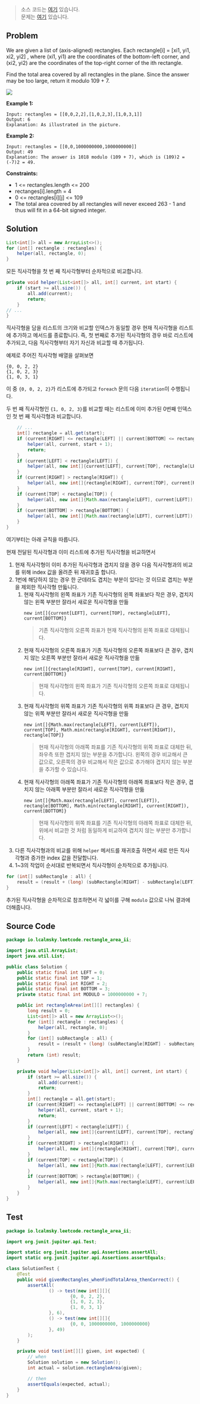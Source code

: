 > 소스 코드는 [여기](https://github.com/lcalmsky/leetcode/blob/master/src/main/java/io/lcalmsky/leetcode/rectangle_area_ii/Solution.java) 있습니다.  
> 문제는 [여기](https://leetcode.com/explore/challenge/card/august-leetcoding-challenge-2021/616/week-4-august-22nd-august-28th/3907/) 있습니다.

## Problem

We are given a list of (axis-aligned) rectangles. Each rectangle[i] = [xi1, yi1, xi2, yi2] , where (xi1, yi1) are the coordinates of the bottom-left corner, and (xi2, yi2) are the coordinates of the top-right corner of the ith rectangle.

Find the total area covered by all rectangles in the plane. Since the answer may be too large, return it modulo 109 + 7.

![](https://s3-lc-upload.s3.amazonaws.com/uploads/2018/06/06/rectangle_area_ii_pic.png)

**Example 1:**

```text
Input: rectangles = [[0,0,2,2],[1,0,2,3],[1,0,3,1]]
Output: 6
Explanation: As illustrated in the picture.
```

**Example 2:**

```text
Input: rectangles = [[0,0,1000000000,1000000000]]
Output: 49
Explanation: The answer is 1018 modulo (109 + 7), which is (109)2 = (-7)2 = 49.
```

**Constraints:**

* 1 <= rectangles.length <= 200
* rectanges[i].length = 4
* 0 <= rectangles[i][j] <= 109
* The total area covered by all rectangles will never exceed 263 - 1 and thus will fit in a 64-bit signed integer.

## Solution

```java
List<int[]> all = new ArrayList<>();
for (int[] rectangle : rectangles) {
    helper(all, rectangle, 0);
}
```

모든 직사각형을 첫 번 째 직사각형부터 순차적으로 비교합니다.

```java
private void helper(List<int[]> all, int[] current, int start) {
    if (start >= all.size()) {
        all.add(current);
        return;
    }
// ...
}
```

직사각형을 담을 리스트의 크기와 비교할 인덱스가 동일할 경우 현재 직사각형을 리스트에 추가하고 메서드를 종료합니다. 즉, 첫 번째로 추가된 직사각형의 경우 바로 리스트에 추가되고, 다음 직사각형부터 자기 자신과 비교할 때 추가됩니다.

예제로 주어진 직사각형 배열을 살펴보면

```
{0, 0, 2, 2}
{1, 0, 2, 3}
{1, 0, 3, 1}
```

이 중 `{0, 0, 2, 2}`가 리스트에 추가되고 `foreach` 문의 다음 `iteration`이 수행됩니다.

두 번 째 직사각형인 `{1, 0, 2, 3}`를 비교할 때는 리스트에 이미 추가된 0번째 인덱스인 첫 번 째 직사각형과 비교합니다.

```java    
    // ...
    int[] rectangle = all.get(start);
    if (current[RIGHT] <= rectangle[LEFT] || current[BOTTOM] <= rectangle[TOP] || current[LEFT] >= rectangle[RIGHT] || current[TOP] >= rectangle[BOTTOM]) {
        helper(all, current, start + 1);
        return;
    }
    if (current[LEFT] < rectangle[LEFT]) {
        helper(all, new int[]{current[LEFT], current[TOP], rectangle[LEFT], current[BOTTOM]}, start + 1);
    }
    if (current[RIGHT] > rectangle[RIGHT]) {
        helper(all, new int[]{rectangle[RIGHT], current[TOP], current[RIGHT], current[BOTTOM]}, start + 1);
    }
    if (current[TOP] < rectangle[TOP]) {
        helper(all, new int[]{Math.max(rectangle[LEFT], current[LEFT]), current[TOP], Math.min(rectangle[RIGHT], current[RIGHT]), rectangle[TOP]}, start + 1);
    }
    if (current[BOTTOM] > rectangle[BOTTOM]) {
        helper(all, new int[]{Math.max(rectangle[LEFT], current[LEFT]), rectangle[BOTTOM], Math.min(rectangle[RIGHT], current[RIGHT]), current[BOTTOM]}, start + 1);
    }
}
```

여기부터는 아래 규칙을 따릅니다.

현재 전달된 직사각형과 이미 리스트에 추가된 직사각형을 비교하면서

1. 현재 직사각형이 이미 추가된 직사각형과 겹치지 않을 경우 다음 직사각형과의 비교를 위해 index 값을 올려준 뒤 재귀호출 합니다.
2. 1번에 해당하지 않는 경우 한 군데라도 겹치는 부분이 있다는 것 이므로 겹치는 부분을 제외한 직사각형 만듧니다.
    1. 현재 직사각형의 왼쪽 좌표가 기존 직사각형의 왼쪽 좌표보다 작은 경우, 겹치지 않는 왼쪽 부분만 잘라서 새로운 직사각형을 만듦
       ```
       new int[]{current[LEFT], current[TOP], rectangle[LEFT], current[BOTTOM]}
       ```
       > 기존 직사각형의 오른쪽 좌표가 현재 직사각형의 왼쪽 좌표로 대체됩니다.
    2. 현재 직사각형의 오른쪽 좌표가 기존 직사각형의 오른쪽 좌표보다 큰 경우, 겹치지 않는 오른쪽 부분만 잘라서 새로운 직사각형을 만듦
       ```
       new int[]{rectangle[RIGHT], current[TOP], current[RIGHT], current[BOTTOM]}
       ```
       > 현재 직사각형의 왼쪽 좌표가 기존 직사각형의 오른쪽 좌표로 대체됩니다.
    3. 현재 직사각형의 위쪽 좌표가 기존 직사각형의 위쪽 좌표보다 큰 경우, 겹치지 않는 위쪽 부분만 잘라서 새로운 직사각형을 만듦
       ```
       new int[]{Math.max(rectangle[LEFT], current[LEFT]), current[TOP], Math.min(rectangle[RIGHT], current[RIGHT]), rectangle[TOP]}
       ```
       > 현재 직사각형의 아래쪽 좌표를 기존 직사각형의 위쪽 좌표로 대체한 뒤, 좌우측 또한 겹치지 않는 부분을 추가합니다. 왼쪽의 경우 비교해서 큰 값으로, 오른쪽의 경우 비교해서 작은 값으로 추가해야 겹치지 않는 부분을 추가할 수 있습니다.
    4. 현재 직사각형의 아래쪽 좌표가 기존 직사각형의 아래쪽 좌표보다 작은 경우, 겹치지 않는 아래쪽 부분만 잘라서 새로운 직사각형을 만듦
       ```
       new int[]{Math.max(rectangle[LEFT], current[LEFT]), rectangle[BOTTOM], Math.min(rectangle[RIGHT], current[RIGHT]), current[BOTTOM]}
       ```
       > 현재 직사각형의 위쪽 좌표를 기존 직사각형의 아래쪽 좌표로 대체한 뒤, 위에서 비교한 것 처럼 동일하게 비교하여 겹치지 않는 부분만 추가합니다.
3. 다른 직사각형과의 비교를 위해 `helper` 메서드를 재귀호출 하면서 새로 만든 직사각형과 증가한 index 값을 전달합니다.
4. 1~3의 작업이 순서대로 반복되면서 직사각형이 순차적으로 추가됩니다.

```java
for (int[] subRectangle : all) {
    result = (result + (long) (subRectangle[RIGHT] - subRectangle[LEFT]) * (long) (subRectangle[BOTTOM] - subRectangle[TOP])) % MODULO;
}
```

추가된 직사각형을 순차적으로 참조하면서 각 넓이를 구해 `modulo` 값으로 나눠 결과에 더해줍니다.

## Source Code

```java
package io.lcalmsky.leetcode.rectangle_area_ii;

import java.util.ArrayList;
import java.util.List;

public class Solution {
    public static final int LEFT = 0;
    public static final int TOP = 1;
    public static final int RIGHT = 2;
    public static final int BOTTOM = 3;
    private static final int MODULO = 1000000000 + 7;

    public int rectangleArea(int[][] rectangles) {
        long result = 0;
        List<int[]> all = new ArrayList<>();
        for (int[] rectangle : rectangles) {
            helper(all, rectangle, 0);
        }
        for (int[] subRectangle : all) {
            result = (result + (long) (subRectangle[RIGHT] - subRectangle[LEFT]) * (long) (subRectangle[BOTTOM] - subRectangle[TOP])) % MODULO;
        }
        return (int) result;
    }

    private void helper(List<int[]> all, int[] current, int start) {
        if (start >= all.size()) {
            all.add(current);
            return;
        }
        int[] rectangle = all.get(start);
        if (current[RIGHT] <= rectangle[LEFT] || current[BOTTOM] <= rectangle[TOP] || current[LEFT] >= rectangle[RIGHT] || current[TOP] >= rectangle[BOTTOM]) {
            helper(all, current, start + 1);
            return;
        }
        if (current[LEFT] < rectangle[LEFT]) {
            helper(all, new int[]{current[LEFT], current[TOP], rectangle[LEFT], current[BOTTOM]}, start + 1);
        }
        if (current[RIGHT] > rectangle[RIGHT]) {
            helper(all, new int[]{rectangle[RIGHT], current[TOP], current[RIGHT], current[BOTTOM]}, start + 1);
        }
        if (current[TOP] < rectangle[TOP]) {
            helper(all, new int[]{Math.max(rectangle[LEFT], current[LEFT]), current[TOP], Math.min(rectangle[RIGHT], current[RIGHT]), rectangle[TOP]}, start + 1);
        }
        if (current[BOTTOM] > rectangle[BOTTOM]) {
            helper(all, new int[]{Math.max(rectangle[LEFT], current[LEFT]), rectangle[BOTTOM], Math.min(rectangle[RIGHT], current[RIGHT]), current[BOTTOM]}, start + 1);
        }
    }
}
```

## Test

```java
package io.lcalmsky.leetcode.rectangle_area_ii;

import org.junit.jupiter.api.Test;

import static org.junit.jupiter.api.Assertions.assertAll;
import static org.junit.jupiter.api.Assertions.assertEquals;

class SolutionTest {
    @Test
    public void givenRectangles_whenFindTotalArea_thenCorrect() {
        assertAll(
                () -> test(new int[][]{
                        {0, 0, 2, 2},
                        {1, 0, 2, 3},
                        {1, 0, 3, 1}
                }, 6),
                () -> test(new int[][]{
                        {0, 0, 1000000000, 1000000000}
                }, 49)
        );
    }

    private void test(int[][] given, int expected) {
        // when
        Solution solution = new Solution();
        int actual = solution.rectangleArea(given);

        // then
        assertEquals(expected, actual);
    }
}
```